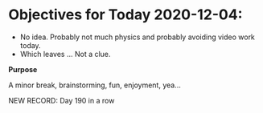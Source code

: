 # Objectives for Today 2020-12-04:

- No idea. Probably not much physics and probably avoiding video work today.
- Which leaves ... Not a clue.

**Purpose**

A minor break, brainstorming, fun, enjoyment, yea...

NEW RECORD: Day 190 in a row
